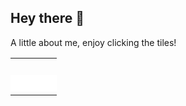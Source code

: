 ## Hey there 👋

A little about me, enjoy clicking the tiles!

<table>
<tbody>
<tr>
<td style="text-align: center"><a href="https://xprilion.com"><img src="https://raw.githubusercontent.com/xprilion/xprilion/master/images/x/9.png" alt="" /></a> <a href="https://linkedin.com/in/xprilion"><img src="https://raw.githubusercontent.com/xprilion/xprilion/master/images/x/6.png" alt="" /></a> <a href="https://github.com/xprilion?tab=repositories&amp;q=&amp;type=&amp;language=javascript"><img src="https://raw.githubusercontent.com/xprilion/xprilion/master/images/x/3.png" alt="" /></a></td>
<td style="text-align: center"><a href="#"><img src="https://raw.githubusercontent.com/xprilion/xprilion/master/images/x/8.png" alt="" /></a> <a href="https://twitter.com/xprilion"><img src="https://raw.githubusercontent.com/xprilion/xprilion/master/images/x/5.png" alt="" /></a> <a href="https://github.com/xprilion?tab=repositories&amp;q=&amp;type=&amp;language=python"><img src="https://raw.githubusercontent.com/xprilion/xprilion/master/images/x/2.png" alt="" /></a></td>
<td style="text-align: center"><a href="https://en.wikipedia.org/wiki/India"><img src="https://raw.githubusercontent.com/xprilion/xprilion/master/images/x/7.png" alt="" /></a> <a href="#"><img src="https://raw.githubusercontent.com/xprilion/xprilion/master/images/x/4.png" alt="" /></a> <a href="https://xprilion.com/posts/"><img src="https://raw.githubusercontent.com/xprilion/xprilion/master/images/x/1.png" alt="" /></a></td>
</tr>
<tr style="background-color: #fff">
<td style="text-align: center"><a href="#"><img src="https://raw.githubusercontent.com/xprilion/xprilion/master/images/y/9.png" alt="" /></a> <a href="https://gdgkolkata.org"><img src="https://raw.githubusercontent.com/xprilion/xprilion/master/images/y/6.png" alt="" /></a> <a href="https://github.com/xprilion/fireshort"><img src="https://raw.githubusercontent.com/xprilion/xprilion/master/images/y/3.png" alt="" /></a></td>
<td style="text-align: center"><a href="#"><img src="https://raw.githubusercontent.com/xprilion/xprilion/master/images/y/8.png" alt="" /></a> <a href="https://dscnsec.com"><img src="https://raw.githubusercontent.com/xprilion/xprilion/master/images/y/5.png" alt="" /></a> <a href="https://submitty.org"><img src="https://raw.githubusercontent.com/xprilion/xprilion/master/images/y/2.png" alt="" /></a></td>
<td style="text-align: center"><a href="#"><img src="https://raw.githubusercontent.com/xprilion/xprilion/master/images/y/7.png" alt="" /></a> <a href="https://tfugkol.github.io"><img src="https://raw.githubusercontent.com/xprilion/xprilion/master/images/y/4.png" alt="" /></a> <a href="https://thecodefoundation.dev"><img src="https://raw.githubusercontent.com/xprilion/xprilion/master/images/y/1.png" alt="" /></a></td>
</tr>
<tr>
<td style="text-align: center"><a href="/cdn-cgi/l/email-protection#bcd4d5fcc4ccced592d8d9ca"><img src="https://raw.githubusercontent.com/xprilion/xprilion/master/images/z/3.png" alt="" /></a></td>
<td style="text-align: center"><a href="/cdn-cgi/l/email-protection#9eeeecf1f4fbfdeaeddee6eeecf7b0fafbe8"><img src="https://raw.githubusercontent.com/xprilion/xprilion/master/images/z/2.png" alt="" /></a></td>
<td style="text-align: center"><a href="https://paypal.me/xprilion"><img src="https://raw.githubusercontent.com/xprilion/xprilion/master/images/z/1.png" alt="" /></a></td>
</tr>
</tbody>
</table>